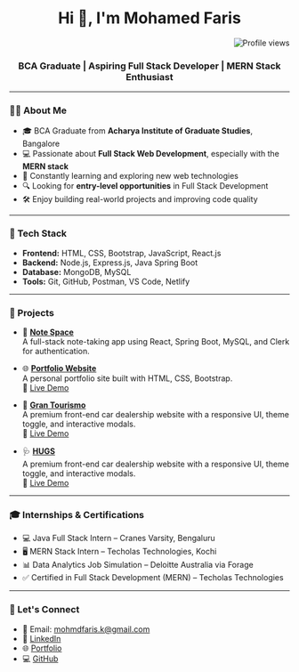 <h1 align="center">Hi 👋, I'm Mohamed Faris</h1>

<p align="right">
  <img src="https://visitor-badge.laobi.icu/badge?page_id=mohamed-faris77.mohamed-faris77" alt="Profile views" />
</p>

<h3 align="center">BCA Graduate | Aspiring Full Stack Developer | MERN Stack Enthusiast</h3>

---

### 👨‍💻 About Me

- 🎓 BCA Graduate from **Acharya Institute of Graduate Studies**, Bangalore  
- 💻 Passionate about **Full Stack Web Development**, especially with the **MERN stack**  
- 🧠 Constantly learning and exploring new web technologies  
- 🔍 Looking for **entry-level opportunities** in Full Stack Development  
- 🛠️ Enjoy building real-world projects and improving code quality

---

### 🚀 Tech Stack

- **Frontend:** HTML, CSS, Bootstrap, JavaScript, React.js  
- **Backend:** Node.js, Express.js, Java Spring Boot  
- **Database:** MongoDB, MySQL  
- **Tools:** Git, GitHub, Postman, VS Code, Netlify

---

### 📂 Projects

- 💬 **[Note Space](https://github.com/mohamed-faris77/NoteSpace)**  
  A full-stack note-taking app using React, Spring Boot, MySQL, and Clerk for authentication.

- 🌐 **[Portfolio Website](https://github.com/mohamed-faris77/Portfolio)**  
  A personal portfolio site built with HTML, CSS, Bootstrap.  
  🔗 [Live Demo](https://porfoliofaris.netlify.app/)

- 🚗 **[Gran Tourismo](https://github.com/mohamed-faris77/Gran-Tourismo)**  
  A premium front-end car dealership website with a responsive UI, theme toggle, and interactive modals.  
  🔗 [Live Demo](https://grantourismo.netlify.app/)

- 🩺 **[HUGS](https://github.com/mohamed-faris77/Hugs-app)**  
  A premium front-end car dealership website with a responsive UI, theme toggle, and interactive modals.  
  🔗 [Live Demo](https://hugsapp.vercel.app/)

---

### 🎓 Internships & Certifications

- 💻 Java Full Stack Intern – Cranes Varsity, Bengaluru  
- 🖥️ MERN Stack Intern – Techolas Technologies, Kochi  
- 📊 Data Analytics Job Simulation – Deloitte Australia via Forage  
- ✅ Certified in Full Stack Development (MERN) – Techolas Technologies

---

### 🤝 Let's Connect

- 📧 Email: [mohmdfaris.k@gmail.com](mailto:mohmdfaris.k@gmail.com)  
- 💼 [LinkedIn](https://www.linkedin.com/in/mohmd-faris)  
- 🌐 [Portfolio](https://porfoliofaris.netlify.app/)  
- 💻 [GitHub](https://github.com/mohamed-faris77)
